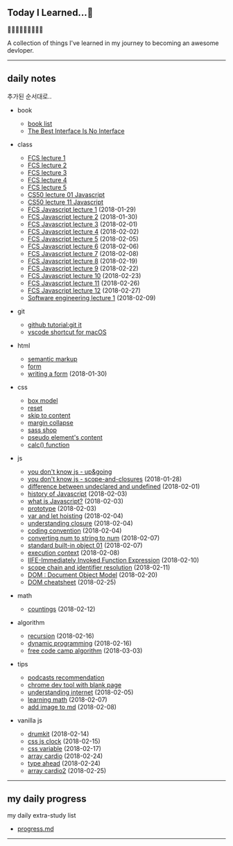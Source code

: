 ## Today I Learned...🌚 

🙂🤗🤔🙂🤗🤔🙂🤗🤔

A collection of things I've learned in my journey to becoming an awesome devloper.



---

## daily notes 
추가된 순서대로..

- book
  - [book list](./book/book-list.md) 
  - [The Best Interface Is No Interface](./book/the-best-interface-is-no-interface.md) 
- class
  - [FCS lecture 1](./class/lecture01.md) 
  - [FCS lecture 2](./class/lecture02.md) 
  - [FCS lecture 3](./class/lecture03.md) 
  - [FCS lecture 4](./class/lecture04.md) 
  - [FCS lecture 5](./class/lecture05.md) 
  - [CS50 lecture 01 Javascript](./class/cs50-lecture01.md)
  - [CS50 lecture 11 Javascript](./class/cs50-lecture11.md)
  - [FCS Javascript lecture 1](./class/js-lecture01.md) (2018-01-29)
  - [FCS Javascript lecture 2](./class/js-lecture02.md) (2018-01-30)
  - [FCS Javascript lecture 3](./class/js-lecture03.md) (2018-02-01)
  - [FCS Javascript lecture 4](./class/js-lecture04.md) (2018-02-02)
  - [FCS Javascript lecture 5](./class/js-lecture05.md) (2018-02-05)
  - [FCS Javascript lecture 6](./class/js-lecture06.md) (2018-02-06)
  - [FCS Javascript lecture 7](./class/js-lecture07.md) (2018-02-08)
  - [FCS Javascript lecture 8](./class/js-lecture08.md) (2018-02-19)
  - [FCS Javascript lecture 9](./class/js-lecture09.md) (2018-02-22)
  - [FCS Javascript lecture 10](./class/js-lecture10.md) (2018-02-23)
  - [FCS Javascript lecture 11](./class/js-lecture11.md) (2018-02-26)
  - [FCS Javascript lecture 12](./class/js-lecture12.md) (2018-02-27)
  - [Software engineering lecture 1](./class/se-lecture01.md) (2018-02-09)

- git
  - [github tutorial:git it](./git-and-editors/git-it-tutorial.md) 
  - [vscode shortcut for macOS](./git-and-editors/vscode-shorcuts.md)
  
- html
  - [semantic markup](./html/semantic-markups.md) 
  - [form](./html/form.md) 
  - [writing a form](./html/writing-a-form.md) (2018-01-30)

- css
  - [box model](./css/box-model.md)
  - [reset](./css/reset.md)
  - [skip to content](./css/skip-to-content.md)
  - [margin collapse](./css/margin-collapse.md)
  - [sass shop](./css/sass-shop.md)
  - [pseudo element's content](./css/pseudo-content.md)
  - [calc() function](./css/calc.md) 

- js
  - [you don't know js - up&going](./js/ydkjs-up-and-going.md)
  - [you don't know js - scope-and-closures](./js/ydkjs-scope-and-closures.md) (2018-01-28)
  - [difference between undeclared and undefined](./js/undeclared-and-undefined.md) (2018-02-01)
  - [history of Javascript](./js/history-of-js.md) (2018-02-03)
  - [what is Javascript?](./js/what-is-js.md) (2018-02-03)
  - [prototype](./js/prototype.md) (2018-02-03)
  - [var and let hoisting](./js/hoisting.md) (2018-02-04)
  - [understanding closure](./js/understanding-closure.md) (2018-02-04)
  - [coding convention](./js/coding-convention.md) (2018-02-04)
  - [converting num to string to num](./js/num-to-str-to-num.md) (2018-02-07)
  - [standard built-in object 01](./js/standard-built-in-object.md) (2018-02-07)
  - [execution context](./js/execution-context.md) (2018-02-08)
  - [IIFE-Immediately Invoked Function Expression](./js/iife.md) (2018-02-10)
  - [scope chain and identifier resolution](./js/scope.md) (2018-02-11)
  - [DOM : Document Object Model](./js/dom.md) (2018-02-20)
  - [DOM cheatsheet](./js/dom-cheatsheet.md) (2018-02-25)

- math
  - [countings](./math/countings.md) (2018-02-12)

- algorithm
  - [recursion](./algorithm/recursion.md) (2018-02-16)
  - [dynamic programming](./algorithm/dynamic-programming.md) (2018-02-16)
  - [free code camp algorithm](./algorithm/freecodecamp.md) (2018-03-03)

- tips
  - [podcasts recommendation](./tips/favorite-podcasts.md)
  - [chrome dev tool with blank page](./tips/chrome-blank.md) 
  - [understanding internet](./tips/understanding-internet.md) (2018-02-05)
  - [learning math](./tips/learning-math.md) (2018-02-07)
  - [add image to md](./tips/add-image-md.md) (2018-02-08)

- vanilla js
  - [drumkit](https://yogicat.github.io/JavaScript30/01-drumkit/) (2018-02-14)
  - [css js clock](https://yogicat.github.io/JavaScript30/02-clock/) (2018-02-15)
  - [css variable](https://yogicat.github.io/JavaScript30/03-css/) (2018-02-17)
  - [array cardio](https://github.com/yogicat/JavaScript30/04-array/) (2018-02-24)
  - [type ahead](https://yogicat.github.io/JavaScript30/06-typeAhead/) (2018-02-24)
  - [array cardio2](https://github.com/yogicat/JavaScript30/07-array2/) (2018-02-25)

---

## my daily progress 
my daily extra-study list
- [progress.md](./progress.md)


---